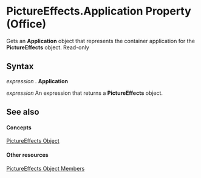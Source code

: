 
# PictureEffects.Application Property (Office)

Gets an  **Application** object that represents the container application for the **PictureEffects** object. Read-only


## Syntax

 _expression_ . **Application**

 _expression_ An expression that returns a **PictureEffects** object.


## See also


#### Concepts


[PictureEffects Object](bc0e1cfd-7328-360d-872e-c71ae93162ed.md)
#### Other resources


[PictureEffects Object Members](fe7a9f46-f5fa-8ab9-5fb6-c88d283e4663.md)
